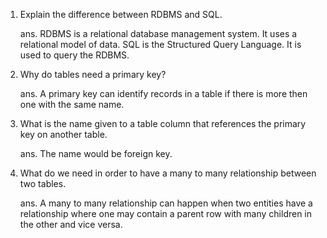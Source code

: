 1. Explain the difference between RDBMS and SQL.

    ans. RDBMS is a relational database management system. It uses a relational model of data.
         SQL is the Structured Query Language. It is used to query the RDBMS.

2. Why do tables need a primary key?

    ans. A primary key can identify records in a table if there is more then one with the same name.

3. What is the name given to a table column that references the primary key on another table.

    ans. The name would be foreign key.

4. What do we need in order to have a many to many relationship between two tables.

    ans. A many to many relationship can happen when two entities have a relationship where one may contain a parent        row with many children in the other and vice versa.
